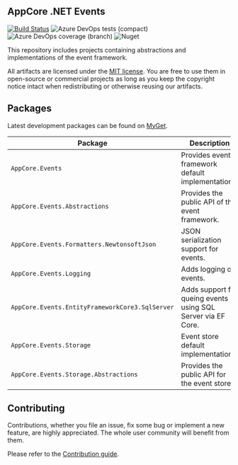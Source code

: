 AppCore .NET Events
-------------------

[![Build Status](https://dev.azure.com/AppCoreNet/Events/_apis/build/status/AppCoreNet.Events%20CI?branchName=dev)](https://dev.azure.com/AppCoreNet/Events/_build/latest?definitionId=5&branchName=dev)
![Azure DevOps tests (compact)](https://img.shields.io/azure-devops/tests/AppCoreNet/Events/5?compact_message)
![Azure DevOps coverage (branch)](https://img.shields.io/azure-devops/coverage/AppCoreNet/Events/5/dev)
![Nuget](https://img.shields.io/nuget/v/AppCore.Events.Abstractions)

This repository includes projects containing abstractions and implementations of the event framework.

All artifacts are licensed under the [MIT license](LICENSE). You are free to use them in open-source or commercial projects as long
as you keep the copyright notice intact when redistributing or otherwise reusing our artifacts.

## Packages

Latest development packages can be found on [MyGet](https://www.myget.org/gallery/appcorenet).

Package                                    | Description
-------------------------------------------|-----------------------------------------------------------------------------
`AppCore.Events`                           | Provides event framework default implementations.
`AppCore.Events.Abstractions`              | Provides the public API of the event framework.
`AppCore.Events.Formatters.NewtonsoftJson` | JSON serialization support for events.
`AppCore.Events.Logging`                   | Adds logging of events.
`AppCore.Events.EntityFrameworkCore3.SqlServer` | Adds support for queing events using SQL Server via EF Core.
`AppCore.Events.Storage`                   | Event store default implementation.
`AppCore.Events.Storage.Abstractions`      | Provides the public API for the event store.

## Contributing

Contributions, whether you file an issue, fix some bug or implement a new feature, are highly appreciated. The whole user community
will benefit from them.

Please refer to the [Contribution guide](CONTRIBUTING.md).
